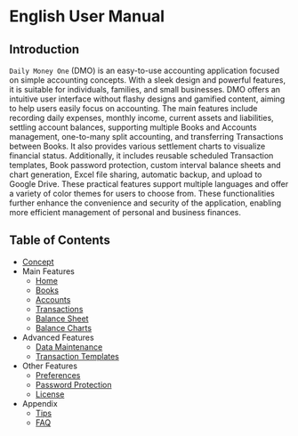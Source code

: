 # English User Manual

## Introduction

`Daily Money One` (DMO) is an easy-to-use accounting application focused on simple accounting concepts. With a sleek design and powerful features, it is suitable for individuals, families, and small businesses. DMO offers an intuitive user interface without flashy designs and gamified content, aiming to help users easily focus on accounting. The main features include recording daily expenses, monthly income, current assets and liabilities, settling account balances, supporting multiple Books and Accounts management, one-to-many split accounting, and transferring Transactions between Books. It also provides various settlement charts to visualize financial status. Additionally, it includes reusable scheduled Transaction templates, Book password protection, custom interval balance sheets and chart generation, Excel file sharing, automatic backup, and upload to Google Drive. These practical features support multiple languages and offer a variety of color themes for users to choose from. These functionalities further enhance the convenience and security of the application, enabling more efficient management of personal and business finances.

## Table of Contents

* [Concept](concept.md)
* Main Features
  * [Home](home.md)
  * [Books](book.md)
  * [Accounts](account.md)
  * [Transactions](transaction.md)
  * [Balance Sheet](balancesheet.md)
  * [Balance Charts](balancechart.md)
* Advanced Features
  * [Data Maintenance](data.md)
  * [Transaction Templates](transaction-template.md)
* Other Features
  * [Preferences](preferences.md)
  * [Password Protection](password.md)
  * [License](license.md)
* Appendix
  * [Tips](tips.md)
  * [FAQ](faq.md)
